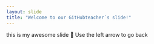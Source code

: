 ```yaml
---
layout: slide
title: "Welcome to our GitHubteacher´s slide!"
---
```

this is my awesome slide :tada:
Use the left arrow to go back

